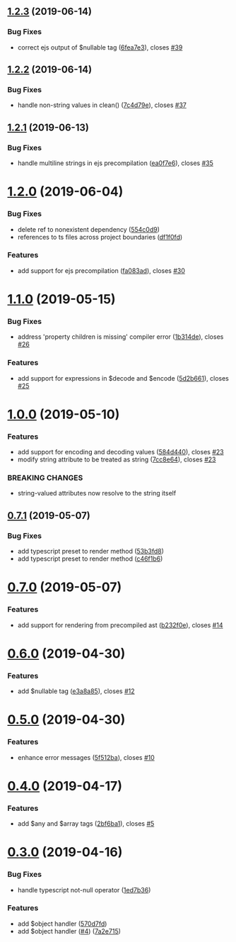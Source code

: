 ## [1.2.3](https://github.com/mattstrom/typesafe-templates/compare/1.2.2...1.2.3) (2019-06-14)


### Bug Fixes

* correct ejs output of $nullable tag ([6fea7e3](https://github.com/mattstrom/typesafe-templates/commit/6fea7e3)), closes [#39](https://github.com/mattstrom/typesafe-templates/issues/39)

## [1.2.2](https://github.com/mattstrom/typesafe-templates/compare/1.2.1...1.2.2) (2019-06-14)


### Bug Fixes

* handle non-string values in clean() ([7c4d79e](https://github.com/mattstrom/typesafe-templates/commit/7c4d79e)), closes [#37](https://github.com/mattstrom/typesafe-templates/issues/37)

## [1.2.1](https://github.com/mattstrom/typesafe-templates/compare/1.2.0...1.2.1) (2019-06-13)


### Bug Fixes

* handle multiline strings in ejs precompilation ([ea0f7e6](https://github.com/mattstrom/typesafe-templates/commit/ea0f7e6)), closes [#35](https://github.com/mattstrom/typesafe-templates/issues/35)

# [1.2.0](https://github.com/mattstrom/typesafe-templates/compare/1.1.0...1.2.0) (2019-06-04)


### Bug Fixes

* delete ref to nonexistent dependency ([554c0d9](https://github.com/mattstrom/typesafe-templates/commit/554c0d9))
* references to ts files across project boundaries ([df1f0fd](https://github.com/mattstrom/typesafe-templates/commit/df1f0fd))


### Features

* add support for ejs precompilation ([fa083ad](https://github.com/mattstrom/typesafe-templates/commit/fa083ad)), closes [#30](https://github.com/mattstrom/typesafe-templates/issues/30)

# [1.1.0](https://github.com/mattstrom/typesafe-templates/compare/1.0.0...1.1.0) (2019-05-15)


### Bug Fixes

* address 'property children is missing' compiler error ([1b314de](https://github.com/mattstrom/typesafe-templates/commit/1b314de)), closes [#26](https://github.com/mattstrom/typesafe-templates/issues/26)


### Features

* add support for expressions in $decode and $encode ([5d2b661](https://github.com/mattstrom/typesafe-templates/commit/5d2b661)), closes [#25](https://github.com/mattstrom/typesafe-templates/issues/25)

# [1.0.0](https://github.com/mattstrom/typesafe-templates/compare/0.7.1...1.0.0) (2019-05-10)


### Features

* add support for encoding and decoding values ([584d440](https://github.com/mattstrom/typesafe-templates/commit/584d440)), closes [#23](https://github.com/mattstrom/typesafe-templates/issues/23)
* modify string attribute to be treated as string ([7cc8e64](https://github.com/mattstrom/typesafe-templates/commit/7cc8e64)), closes [#23](https://github.com/mattstrom/typesafe-templates/issues/23)


### BREAKING CHANGES

* string-valued attributes now resolve to the string itself

## [0.7.1](https://github.com/mattstrom/typesafe-templates/compare/0.7.0...0.7.1) (2019-05-07)


### Bug Fixes

* add typescript preset to render method ([53b3fd8](https://github.com/mattstrom/typesafe-templates/commit/53b3fd8))
* add typescript preset to render method ([c46f1b6](https://github.com/mattstrom/typesafe-templates/commit/c46f1b6))

# [0.7.0](https://github.com/mattstrom/typesafe-templates/compare/0.6.0...0.7.0) (2019-05-07)


### Features

* add support for rendering from precompiled ast ([b232f0e](https://github.com/mattstrom/typesafe-templates/commit/b232f0e)), closes [#14](https://github.com/mattstrom/typesafe-templates/issues/14)

# [0.6.0](https://github.com/mattstrom/typesafe-templates/compare/0.5.0...0.6.0) (2019-04-30)


### Features

* add $nullable tag ([e3a8a85](https://github.com/mattstrom/typesafe-templates/commit/e3a8a85)), closes [#12](https://github.com/mattstrom/typesafe-templates/issues/12)

# [0.5.0](https://github.com/mattstrom/typesafe-templates/compare/0.4.0...0.5.0) (2019-04-30)


### Features

* enhance error messages ([5f512ba](https://github.com/mattstrom/typesafe-templates/commit/5f512ba)), closes [#10](https://github.com/mattstrom/typesafe-templates/issues/10)

# [0.4.0](https://github.com/mattstrom/typesafe-templates/compare/0.3.0...0.4.0) (2019-04-17)


### Features

* add $any and $array tags ([2bf6ba1](https://github.com/mattstrom/typesafe-templates/commit/2bf6ba1)), closes [#5](https://github.com/mattstrom/typesafe-templates/issues/5)

# [0.3.0](https://github.com/mattstrom/typesafe-templates/compare/0.2.4...0.3.0) (2019-04-16)


### Bug Fixes

* handle typescript not-null operator ([1ed7b36](https://github.com/mattstrom/typesafe-templates/commit/1ed7b36))


### Features

* add $object handler ([570d7fd](https://github.com/mattstrom/typesafe-templates/commit/570d7fd))
* add $object handler ([#4](https://github.com/mattstrom/typesafe-templates/issues/4)) ([7a2e715](https://github.com/mattstrom/typesafe-templates/commit/7a2e715))
